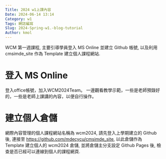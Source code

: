 ```yaml
---
Title: 2024 w1上課內容
Date: 2024-06-14 13:14
Category: w1
Tags: 網誌編寫
Slug: 2024-Spring-w1.-blog-tutorial
Author: kmol
---
```


WCM 第一週課程, 主要引導學員登入 MS Online 並建立 Github 帳號, 以及利用 cmsimde_site 作為 Template 建立個人課程網站.

<!-- PELICAN_END_SUMMARY -->

# 登入 MS Online
登入office帳號，加入WCM2024Team。 一邊觀看教學示範，一些是老師預錄好的，一些是老師上課講的內容，以便自行操作。

# 建立個人倉儲
網際內容管理的個人課程網站名稱為 wcm2024, 請先登入上學期建立的 Github 後, 連接至 https://github.com/mdecycu/cmsimde_site, 以此倉儲作為 Template 建立個人的 wcm2024 倉儲, 並將倉儲主分支設定 Github Pages 後, 檢查是否已經可以連線到個人的課程網頁.
